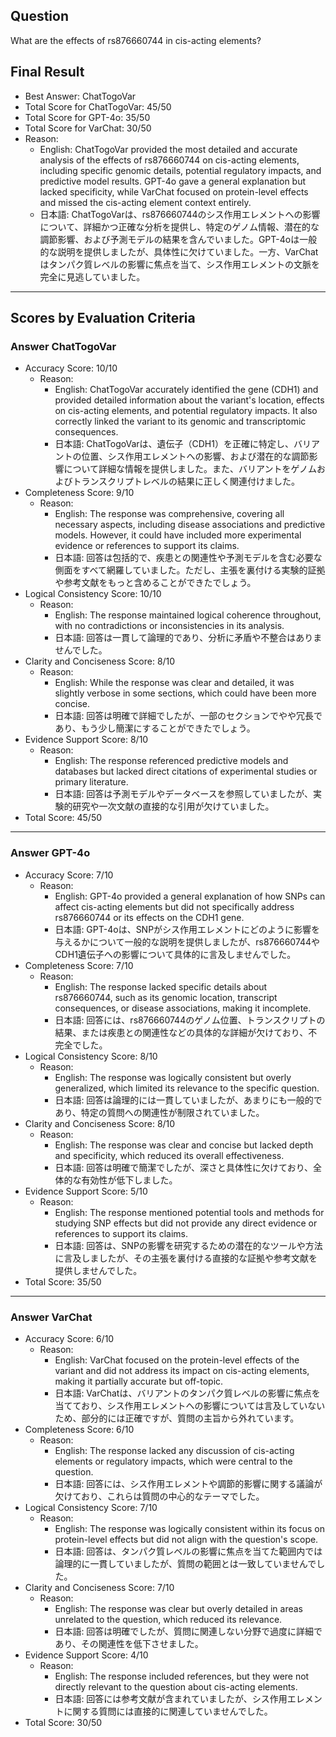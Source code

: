## Question

What are the effects of rs876660744 in cis-acting elements?

## Final Result

- Best Answer: ChatTogoVar
- Total Score for ChatTogoVar: 45/50
- Total Score for GPT-4o: 35/50
- Total Score for VarChat: 30/50
- Reason:
  - English: ChatTogoVar provided the most detailed and accurate analysis of the effects of rs876660744 on cis-acting elements, including specific genomic details, potential regulatory impacts, and predictive model results. GPT-4o gave a general explanation but lacked specificity, while VarChat focused on protein-level effects and missed the cis-acting element context entirely.
  - 日本語: ChatTogoVarは、rs876660744のシス作用エレメントへの影響について、詳細かつ正確な分析を提供し、特定のゲノム情報、潜在的な調節影響、および予測モデルの結果を含んでいました。GPT-4oは一般的な説明を提供しましたが、具体性に欠けていました。一方、VarChatはタンパク質レベルの影響に焦点を当て、シス作用エレメントの文脈を完全に見逃していました。

---

## Scores by Evaluation Criteria

### Answer ChatTogoVar
- Accuracy Score: 10/10
  - Reason: 
    - English: ChatTogoVar accurately identified the gene (CDH1) and provided detailed information about the variant's location, effects on cis-acting elements, and potential regulatory impacts. It also correctly linked the variant to its genomic and transcriptomic consequences.
    - 日本語: ChatTogoVarは、遺伝子（CDH1）を正確に特定し、バリアントの位置、シス作用エレメントへの影響、および潜在的な調節影響について詳細な情報を提供しました。また、バリアントをゲノムおよびトランスクリプトレベルの結果に正しく関連付けました。
- Completeness Score: 9/10
  - Reason: 
    - English: The response was comprehensive, covering all necessary aspects, including disease associations and predictive models. However, it could have included more experimental evidence or references to support its claims.
    - 日本語: 回答は包括的で、疾患との関連性や予測モデルを含む必要な側面をすべて網羅していました。ただし、主張を裏付ける実験的証拠や参考文献をもっと含めることができたでしょう。
- Logical Consistency Score: 10/10
  - Reason: 
    - English: The response maintained logical coherence throughout, with no contradictions or inconsistencies in its analysis.
    - 日本語: 回答は一貫して論理的であり、分析に矛盾や不整合はありませんでした。
- Clarity and Conciseness Score: 8/10
  - Reason: 
    - English: While the response was clear and detailed, it was slightly verbose in some sections, which could have been more concise.
    - 日本語: 回答は明確で詳細でしたが、一部のセクションでやや冗長であり、もう少し簡潔にすることができたでしょう。
- Evidence Support Score: 8/10
  - Reason: 
    - English: The response referenced predictive models and databases but lacked direct citations of experimental studies or primary literature.
    - 日本語: 回答は予測モデルやデータベースを参照していましたが、実験的研究や一次文献の直接的な引用が欠けていました。
- Total Score: 45/50

---

### Answer GPT-4o
- Accuracy Score: 7/10
  - Reason: 
    - English: GPT-4o provided a general explanation of how SNPs can affect cis-acting elements but did not specifically address rs876660744 or its effects on the CDH1 gene.
    - 日本語: GPT-4oは、SNPがシス作用エレメントにどのように影響を与えるかについて一般的な説明を提供しましたが、rs876660744やCDH1遺伝子への影響について具体的に言及しませんでした。
- Completeness Score: 7/10
  - Reason: 
    - English: The response lacked specific details about rs876660744, such as its genomic location, transcript consequences, or disease associations, making it incomplete.
    - 日本語: 回答には、rs876660744のゲノム位置、トランスクリプトの結果、または疾患との関連性などの具体的な詳細が欠けており、不完全でした。
- Logical Consistency Score: 8/10
  - Reason: 
    - English: The response was logically consistent but overly generalized, which limited its relevance to the specific question.
    - 日本語: 回答は論理的には一貫していましたが、あまりにも一般的であり、特定の質問への関連性が制限されていました。
- Clarity and Conciseness Score: 8/10
  - Reason: 
    - English: The response was clear and concise but lacked depth and specificity, which reduced its overall effectiveness.
    - 日本語: 回答は明確で簡潔でしたが、深さと具体性に欠けており、全体的な有効性が低下しました。
- Evidence Support Score: 5/10
  - Reason: 
    - English: The response mentioned potential tools and methods for studying SNP effects but did not provide any direct evidence or references to support its claims.
    - 日本語: 回答は、SNPの影響を研究するための潜在的なツールや方法に言及しましたが、その主張を裏付ける直接的な証拠や参考文献を提供しませんでした。
- Total Score: 35/50

---

### Answer VarChat
- Accuracy Score: 6/10
  - Reason: 
    - English: VarChat focused on the protein-level effects of the variant and did not address its impact on cis-acting elements, making it partially accurate but off-topic.
    - 日本語: VarChatは、バリアントのタンパク質レベルの影響に焦点を当てており、シス作用エレメントへの影響については言及していないため、部分的には正確ですが、質問の主旨から外れています。
- Completeness Score: 6/10
  - Reason: 
    - English: The response lacked any discussion of cis-acting elements or regulatory impacts, which were central to the question.
    - 日本語: 回答には、シス作用エレメントや調節的影響に関する議論が欠けており、これらは質問の中心的なテーマでした。
- Logical Consistency Score: 7/10
  - Reason: 
    - English: The response was logically consistent within its focus on protein-level effects but did not align with the question's scope.
    - 日本語: 回答は、タンパク質レベルの影響に焦点を当てた範囲内では論理的に一貫していましたが、質問の範囲とは一致していませんでした。
- Clarity and Conciseness Score: 7/10
  - Reason: 
    - English: The response was clear but overly detailed in areas unrelated to the question, which reduced its relevance.
    - 日本語: 回答は明確でしたが、質問に関連しない分野で過度に詳細であり、その関連性を低下させました。
- Evidence Support Score: 4/10
  - Reason: 
    - English: The response included references, but they were not directly relevant to the question about cis-acting elements.
    - 日本語: 回答には参考文献が含まれていましたが、シス作用エレメントに関する質問には直接的に関連していませんでした。
- Total Score: 30/50